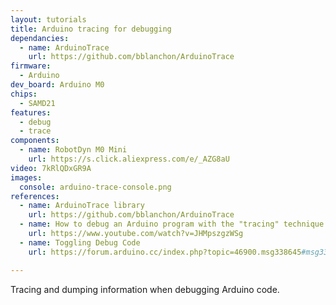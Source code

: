 ```yaml
---
layout: tutorials
title: Arduino tracing for debugging
dependancies:
  - name: ArduinoTrace
    url: https://github.com/bblanchon/ArduinoTrace
firmware:
  - Arduino
dev_board: Arduino M0
chips:
  - SAMD21
features:
  - debug
  - trace
components:
  - name: RobotDyn M0 Mini
    url: https://s.click.aliexpress.com/e/_AZG8aU
video: 7kRlQDxGR9A
images:
  console: arduino-trace-console.png
references:
  - name: ArduinoTrace library
    url: https://github.com/bblanchon/ArduinoTrace
  - name: How to debug an Arduino program with the "tracing" technique
    url: https://www.youtube.com/watch?v=JHMpszgzWSg
  - name: Toggling Debug Code
    url: https://forum.arduino.cc/index.php?topic=46900.msg338645#msg338645

---
```


Tracing and dumping information when debugging Arduino code.
